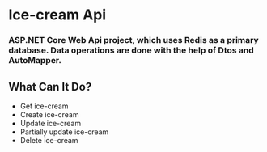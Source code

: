 # Ice-cream Api

### ASP.NET Core Web Api project, which uses Redis as a primary database. Data operations are done with the help of Dtos and AutoMapper.

## What Can It Do?
* Get ice-cream
* Create ice-cream
* Update ice-cream
* Partially update ice-cream
* Delete ice-cream
